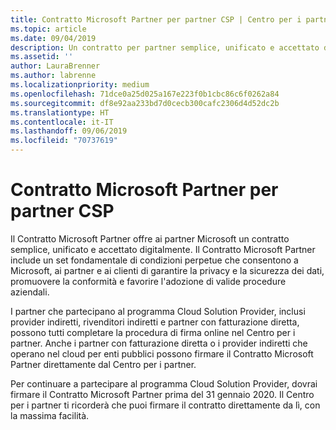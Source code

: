 ```yaml
---
title: Contratto Microsoft Partner per partner CSP | Centro per i partner
ms.topic: article
ms.date: 09/04/2019
description: Un contratto per partner semplice, unificato e accettato digitalmente.
ms.assetid: ''
author: LauraBrenner
ms.author: labrenne
ms.localizationpriority: medium
ms.openlocfilehash: 71dce0a25d025a167e223f0b1cbc86c6f0262a84
ms.sourcegitcommit: df8e92aa233bd7d0cecb300cafc2306d4d52dc2b
ms.translationtype: HT
ms.contentlocale: it-IT
ms.lasthandoff: 09/06/2019
ms.locfileid: "70737619"
---
```

# <a name="microsoft-partner-agreement-for-csp-partners"></a>Contratto Microsoft Partner per partner CSP 

Il Contratto Microsoft Partner offre ai partner Microsoft un contratto semplice, unificato e accettato digitalmente. Il Contratto Microsoft Partner include un set fondamentale di condizioni perpetue che consentono a Microsoft, ai partner e ai clienti di garantire la privacy e la sicurezza dei dati, promuovere la conformità e favorire l'adozione di valide procedure aziendali.   

I partner che partecipano al programma Cloud Solution Provider, inclusi provider indiretti, rivenditori indiretti e partner con fatturazione diretta, possono tutti completare la procedura di firma online nel Centro per i partner. Anche i partner con fatturazione diretta o i provider indiretti che operano nel cloud per enti pubblici possono firmare il Contratto Microsoft Partner direttamente dal Centro per i partner.

Per continuare a partecipare al programma Cloud Solution Provider, dovrai firmare il Contratto Microsoft Partner prima del 31 gennaio 2020. Il Centro per i partner ti ricorderà che puoi firmare il contratto direttamente da lì, con la massima facilità. 











